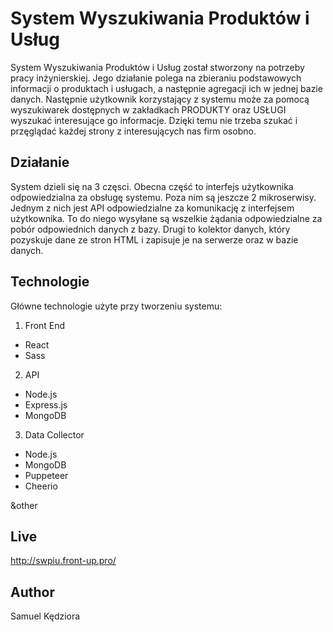 # System Wyszukiwania Produktów i Usług

System Wyszukiwania Produktów i Usług został stworzony na potrzeby pracy
inżynierskiej. Jego działanie polega na zbieraniu podstawowych
informacji o produktach i usługach, a następnie agregacji ich w jednej
bazie danych. Następnie użytkownik korzystający z systemu może za pomocą
wyszukiwarek dostępnych w zakładkach PRODUKTY oraz USŁUGI wyszukać
interesujące go informacje. Dzięki temu nie trzeba szukać i przęglądać
każdej strony z interesujących nas firm osobno.

## Działanie

System dzieli się na 3 częsci. Obecna część to interfejs użytkownika
odpowiedzialna za obsługę systemu. Poza nim są jeszcze 2 mikroserwisy.
Jednym z nich jest API odpowiedzialne za komunikację z interfejsem
użytkownika. To do niego wysyłane są wszelkie żądania odpowiedzialne za
pobór odpowiednich danych z bazy. Drugi to kolektor danych, który
pozyskuje dane ze stron HTML i zapisuje je na serwerze oraz w bazie
danych.

## Technologie

Główne technologie użyte przy tworzeniu systemu:

1. Front End

- React
- Sass

2. API

- Node.js
- Express.js
- MongoDB

3. Data Collector

- Node.js
- MongoDB
- Puppeteer
- Cheerio

&other

## Live

http://swpiu.front-up.pro/

## Author

Samuel Kędziora

